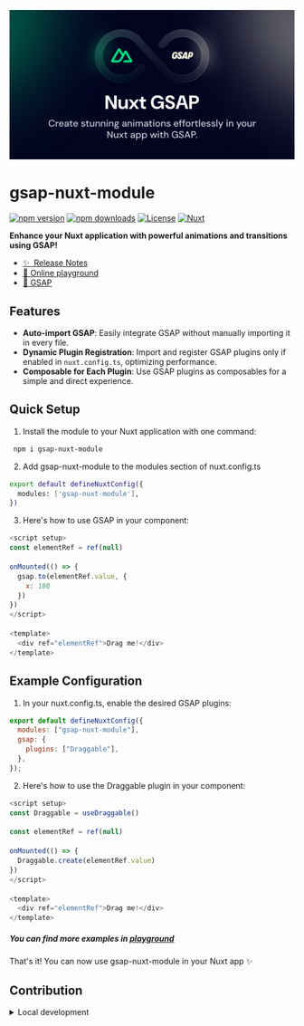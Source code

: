 <!--
Get your module up and running quickly.

Find and replace all on all files (CMD+SHIFT+F):
- Name: gsap-nuxt-module
- Package name: gsap-nuxt-module
- Description: GSAP integration for Nuxt.
-->

![gsap-nuxt-module](https://github.com/LucaArgentieri/gsap-nuxt-module/blob/main/docs/public/social-card.jpg)

# gsap-nuxt-module

[![npm version][npm-version-src]][npm-version-href]
[![npm downloads][npm-downloads-src]][npm-downloads-href]
[![License][license-src]][license-href]
[![Nuxt][nuxt-src]][nuxt-href]

**Enhance your Nuxt application with powerful animations and transitions using GSAP!**

- [✨ &nbsp;Release Notes](/CHANGELOG.md)
- [🏀 Online playground](https://stackblitz.com/edit/nuxt-starter-yd3iet8z?file=app.vue)
- [📖 GSAP](https://gsap.com/)

## Features

- **Auto-import GSAP**: Easily integrate GSAP without manually importing it in every file.
- **Dynamic Plugin Registration**: Import and register GSAP plugins only if enabled in `nuxt.config.ts`, optimizing performance.
- **Composable for Each Plugin**: Use GSAP plugins as composables for a simple and direct experience.

## Quick Setup

1. Install the module to your Nuxt application with one command:

<!-- ```bash
npx nuxi module add gsap-nuxt-module
``` -->

```bash
 npm i gsap-nuxt-module
```

2. Add gsap-nuxt-module to the modules section of nuxt.config.ts

```bash
export default defineNuxtConfig({
  modules: ['gsap-nuxt-module'],
})
```

3. Here's how to use GSAP in your component:

```js
<script setup>
const elementRef = ref(null)

onMounted(() => {
  gsap.to(elementRef.value, {
    x: 100
  })
})
</script>

<template>
  <div ref="elementRef">Drag me!</div>
</template>
```

## Example Configuration

1. In your nuxt.config.ts, enable the desired GSAP plugins:

```js
export default defineNuxtConfig({
  modules: ["gsap-nuxt-module"],
  gsap: {
    plugins: ["Draggable"],
  },
});
```

2. Here's how to use the Draggable plugin in your component:

```js
<script setup>
const Draggable = useDraggable()

const elementRef = ref(null)

onMounted(() => {
  Draggable.create(elementRef.value)
})
</script>

<template>
  <div ref="elementRef">Drag me!</div>
</template>
```

##### You can find more examples in [playground](https://github.com/LucaArgentieri/gsap-nuxt-module/tree/main/playground/pages)

That's it! You can now use gsap-nuxt-module in your Nuxt app ✨

## Contribution

<details>
  <summary>Local development</summary>
  
  ```bash
  # Install dependencies
  npm install
  
  # Generate type stubs
  npm run dev:prepare
  
  # Develop with the playground
  npm run dev
  
  # Build the playground
  npm run dev:build
  
  # Run ESLint
  npm run lint
  
  # Run Vitest
  npm run test
  npm run test:watch
  
  # Release new version
  npm run release
  ```

</details>

<!-- Badges -->

[npm-version-src]: https://img.shields.io/npm/v/gsap-nuxt-module/latest.svg?style=flat&colorA=020420&colorB=00DC82
[npm-version-href]: https://npmjs.com/package/gsap-nuxt-module
[npm-downloads-src]: https://img.shields.io/npm/dm/gsap-nuxt-module.svg?style=flat&colorA=020420&colorB=00DC82
[npm-downloads-href]: https://npm.chart.dev/gsap-nuxt-module
[license-src]: https://img.shields.io/npm/l/gsap-nuxt-module.svg?style=flat&colorA=020420&colorB=00DC82
[license-href]: https://npmjs.com/package/gsap-nuxt-module
[nuxt-src]: https://img.shields.io/badge/Nuxt-020420?logo=nuxt.js
[nuxt-href]: https://nuxt.com
